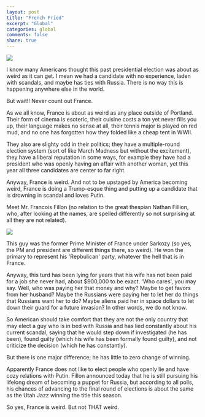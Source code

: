 ```yaml
---
layout: post
title: "French Fried"
excerpt: "Global"
categories: global
comments: false
share: true
---
```


![](https://www.marianne.net/sites/default/files/styles/mrn_article_large/public/fillonsadhome1.jpg?itok=uJJy8Adl)



I know many Americans thought this past presidential election was about as weird as it can get. I mean we had a candidate with no experience, laden with scandals, and maybe has ties with Russia. There is no way this is happening anywhere else in the world.



But wait!! Never count out France. 


As we all know, France is about as weird as any place outside of Portland. Their form of cinema is esoteric, their cuisine costs a ton yet never fills you up, their language makes no sense at all, their tennis major is played on red mud, and no one has forgotten how they folded like a cheap tent in WWII. 

They also are slighty odd in their politics; they have a multiple-round election system (sort of like March Madness but without the excitement), they have a liberal reputation in some ways, for example they have had a president who was openly having an affair with another woman, yet this year all three candidates are center to far right. 


Anyway, France is weird. And not to be upstaged by America becoming weird, France is doing a Trump-esque thing and putting up a candidate that is drowning in scandal and loves Putin.


Meet Mr. Francois Fillon (no relation to the great thespian Nathan Fillion, who, after looking at the names, are spelled differently so not surprising at all they are not related). 


![](http://g8fip1kplyr33r3krz5b97d1.wpengine.netdna-cdn.com/wp-content/uploads/2016/11/GettyImages-626141270-714x476.jpg)

This guy was the former Prime Minister of France under Sarkozy (so yes, the PM and president are different things there, so weird). He won the primary to represent his 'Repbulican' party, whatever the hell that is in France.

Anyway, this turd has been lying for years that his wife has not been paid for a job she never had, about $900,000 to be exact. 'Who cares', you may say. Well, who was paying her that money and why? Maybe to get favors from her husband? Maybe the Russians were paying her to let her do things that Russians want her to do? Maybe aliens paid her in space dollars to let down their guard for a future invasion? In other words, we do not know. 


So American should take comfort that they are not the only country that may elect a guy who is in bed with Russia and has lied constantly about his current scandal, saying that he would step down if investigated (he has been), found guilty (which his wife has been formally found guilty), and not criticize the decision (which he has constantly).


But there is one major difference; he has little to zero change of winning.


Apparently France does not like to elect people who openly lie and have cozy relations with Putin. Fillon announced today that he is still pursuing his lifelong dream of becoming a puppet for Russia, but according to all polls, his chances of advancing to the final round of elections is about the same as the Utah Jazz winning the title this season. 


So yes, France is weird. But not THAT weird. 



